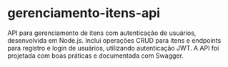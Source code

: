 # gerenciamento-itens-api
API para gerenciamento de itens com autenticação de usuários, desenvolvida em Node.js. Inclui operações CRUD para itens e endpoints para registro e login de usuários, utilizando autenticação JWT. A API foi projetada com boas práticas e documentada com Swagger.
